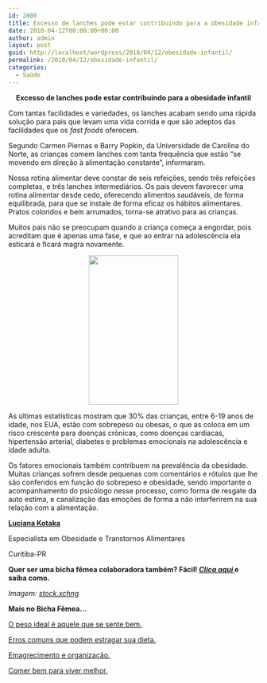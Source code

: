 ```yaml
---
id: 2800
title: Excesso de lanches pode estar contribuindo para a obesidade infantil
date: 2010-04-12T00:00:00+00:00
author: admin
layout: post
guid: http://localhost/wordpress/2010/04/12/obesidade-infantil/
permalink: /2010/04/12/obesidade-infantil/
categories:
  - Saúde
---
```

<p style="text-align: center;">
  <strong>Excesso de lanches pode estar contribuindo para a obesidade infantil</strong>
</p>

Com tantas facilidades e variedades, os lanches acabam sendo uma rápida solução para pais que levam uma vida corrida e que são adeptos das facilidades que os _fast foods_ oferecem.

Segundo Carmen Piernas e Barry Popkin, da Universidade de Carolina do Norte, as crianças comem lanches com tanta frequência que estão “se movendo em direção à alimentação constante”, informaram.<!--more-->

Nossa rotina alimentar deve constar de seis refeições, sendo três refeições completas, e três lanches intermediários. Os pais devem favorecer uma rotina alimentar desde cedo, oferecendo alimentos saudáveis, de forma equilibrada, para que se instale de forma eficaz os hábitos alimentares. Pratos coloridos e bem arrumados, torna-se atrativo para as crianças.

Muitos pais não se preocupam quando a criança começa a engordar, pois acreditam que é apenas uma fase, e que ao entrar na adolescência ela esticará e ficará magra novamente.

<p style="text-align: center;">
  <a href="http://www.trololodemulher.com.br/blog/wp-content/uploads/2010/07/crianca.jpg"><img class="size-medium wp-image-4936 aligncenter" title="criança" src="http://www.trololodemulher.com.br/blog/wp-content/uploads/2010/07/crianca-180x300.jpg" alt="" width="180" height="300" /></a>
</p>

As últimas estatísticas mostram que 30% das crianças, entre 6-19 anos de idade, nos EUA, estão com sobrepeso ou obesas, o que as coloca em um risco crescente para doenças crônicas, como doenças cardíacas, hipertensão arterial, diabetes e problemas emocionais na adolescência e idade adulta.

Os fatores emocionais também contribuem na prevalência da obesidade. Muitas crianças sofrem desde pequenas com comentários e rótulos que lhe são conferidos em função do sobrepeso e obesidade, sendo importante o acompanhamento do psicólogo nesse processo, como forma de resgate da auto estima, e canalização das emoções de forma a não interferirem na sua relação com a alimentação.

**<a href="http://blog.comportamentomagro.com.br/" target="_blank">Luciana Kotaka</a>**
  
Especialista em Obesidade e Transtornos Alimentares
  
Curitiba-PR

**Quer ser uma bicha fêmea colaboradora também? Fácil! <a href="http://www.trololodemulher.com.br/colabore/" target="_self"><em>Clica aqui</em> </a>e saiba como.**

_Imagem:_ <a href="http://www.sxc.hu/" target="_blank"><em>stock.xchng</em></a>

**Mais no Bicha Fêmea&#8230;**

<a href="http://www.trololodemulher.com.br/2010/03/01/bicha-femea-colaboradora-%e2%80%93-luciana-kotaka-2/" target="_self">O peso ideal é aquele que se sente bem.</a>

<a href="http://www.trololodemulher.com.br/2010/02/02/bicha-femea-colaboradora-%e2%80%93-kilza-miranda/" target="_self">Erros comuns que podem estragar sua dieta.</a>

<a href="http://www.trololodemulher.com.br/2010/01/26/bicha-femea-colaboradora-%e2%80%93-luciana-kotaka/" target="_self">Emagrecimento e organização.</a>

<a href="http://www.trololodemulher.com.br/2010/01/13/bicha-fmea-colaboradora-luciana-kotaka/" target="_self">Comer bem para viver melhor.</a>